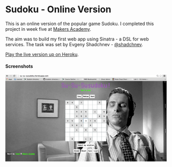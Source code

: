 Sudoku - Online Version
=======================

This is an online version of the popular game Sudoku. I completed this project in week five at [Makers Academy](http://www.makersacademy.com). 

The aim was to build my first web app using Sinatra - a DSL for web services. The task was set by Evgeny Shadchnev - [@shadchnev](https://github.com/shadchnev).

[Play the live version up on Heroku](http://su-su-susudoku.herokuapp.com).

#### Screenshots

![](public/images/sudoku1.png)

